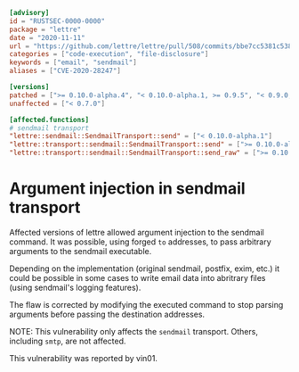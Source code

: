 ```toml
[advisory]
id = "RUSTSEC-0000-0000"
package = "lettre"
date = "2020-11-11"
url = "https://github.com/lettre/lettre/pull/508/commits/bbe7cc5381c5380b54fb8bbb4f77a3725917ff0b"
categories = ["code-execution", "file-disclosure"]
keywords = ["email", "sendmail"]
aliases = ["CVE-2020-28247"]

[versions]
patched = [">= 0.10.0-alpha.4", "< 0.10.0-alpha.1, >= 0.9.5", "< 0.9.0, >= 0.8.4", "< 0.8.0, >= 0.7.1"]
unaffected = ["< 0.7.0"]

[affected.functions]
# sendmail transport
"lettre::sendmail::SendmailTransport::send" = ["< 0.10.0-alpha.1"]
"lettre::transport::sendmail::SendmailTransport::send" = [">= 0.10.0-alpha.1, <= 0.10.0-alpha.3"]
"lettre::transport::sendmail::SendmailTransport::send_raw" = [">= 0.10.0-alpha.1, <= 0.10.0-alpha.3"]
```

# Argument injection in sendmail transport

Affected versions of lettre allowed argument injection
to the sendmail command. It was possible, using forged `to` addresses,
to pass arbitrary arguments to the sendmail executable.

Depending on the implementation (original sendmail, postfix, exim, etc.)
it could be possible in some cases to write email data into abritrary files (using sendmail's
logging features).
 
The flaw is corrected by modifying the executed command to stop parsing arguments
before passing the destination addresses.

NOTE: This vulnerability only affects the `sendmail` transport. Others, including `smtp`, are not
affected.

This vulnerability was reported by vin01.
